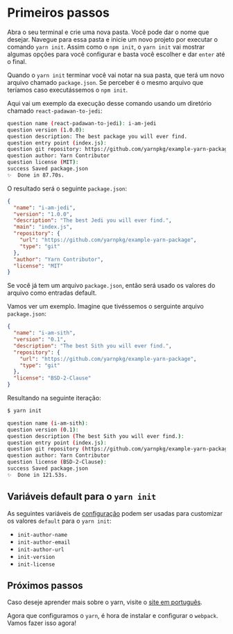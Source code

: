 # Primeiros passos
Abra o seu terminal e crie uma nova pasta. Você pode dar o nome que desejar. Navegue para essa pasta e inicie um novo projeto por executar o comando `yarn init`. Assim como o `npm init`, o `yarn init` vai mostrar algumas opções para você configurar e basta você escolher e dar `enter` até o final.

Quando o `yarn init` terminar você vai notar na sua pasta, que terá um novo arquivo chamado `package.json`. Se perceber é o mesmo arquivo que teríamos caso executássemos o `npm init`.

Aqui vai um exemplo da execução desse comando usando um diretório chamado `react-padawan-to-jedi`:

```sh
question name (react-padawan-to-jedi): i-am-jedi
question version (1.0.0):
question description: The best package you will ever find.
question entry point (index.js):
question git repository: https://github.com/yarnpkg/example-yarn-package
question author: Yarn Contributor
question license (MIT):
success Saved package.json
✨  Done in 87.70s.
```

O resultado será o seguinte `package.json`:

```json
{
  "name": "i-am-jedi",
  "version": "1.0.0",
  "description": "The best Jedi you will ever find.",
  "main": "index.js",
  "repository": {
    "url": "https://github.com/yarnpkg/example-yarn-package",
    "type": "git"
  },
  "author": "Yarn Contributor",
  "license": "MIT"
}
```
Se você já tem um arquivo `package.json`, então será usado os valores do arquivo como entradas default.

Vamos ver um exemplo. Imagine que tivéssemos o serguinte arquivo `package.json`:

```json
{
  "name": "i-am-sith",
  "version": "0.1",
  "description": "The best Sith you will ever find.",
  "repository": {
    "url": "https://github.com/yarnpkg/example-yarn-package",
    "type": "git"
  },
  "license": "BSD-2-Clause"
}
```

Resultando na seguinte iteração:

```sh
$ yarn init
```

```sh
question name (i-am-sith):
question version (0.1):
question description (The best Sith you will ever find.):
question entry point (index.js):
question git repository (https://github.com/yarnpkg/example-yarn-package):
question author: Yarn Contributor
question license (BSD-2-Clause):
success Saved package.json
✨  Done in 121.53s.
```

## Variáveis default para o `yarn init`

As seguintes variáveis de [configuração](https://yarnpkg.com/en/docs/cli/config) podem ser usadas para customizar os valores `default` para o `yarn init`:

 - `init-author-name`
 - `init-author-email`
 - `init-author-url`
 - `init-version`
 - `init-license`

## Próximos passos
Caso deseje aprender mais sobre o yarn, visite o [site em português](https://yarnpkg.com/pt-BR/).

Agora que configuramos o `yarn`, é hora de instalar e configurar o `webpack`. Vamos fazer isso agora!